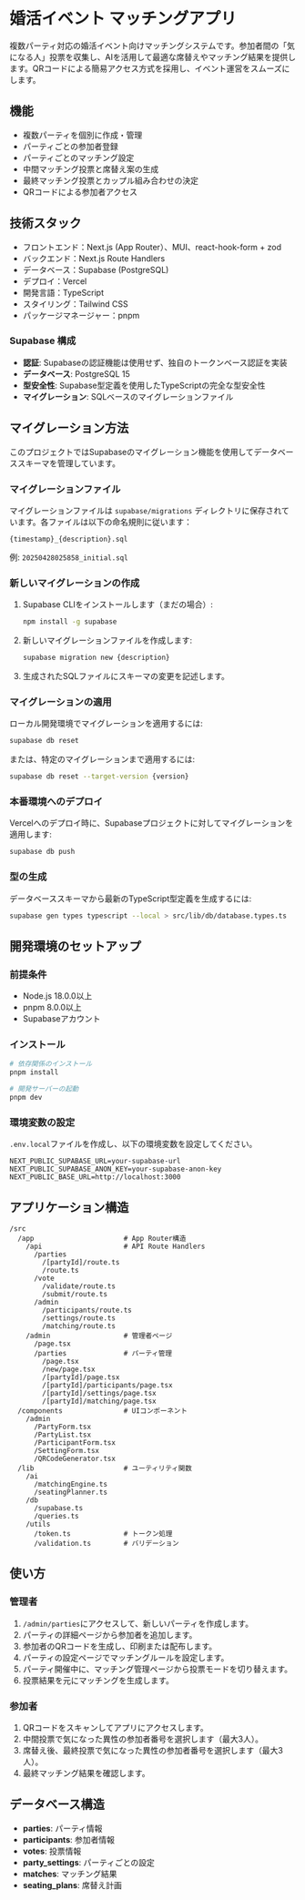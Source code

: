 # 婚活イベント マッチングアプリ

複数パーティ対応の婚活イベント向けマッチングシステムです。参加者間の「気になる人」投票を収集し、AIを活用して最適な席替えやマッチング結果を提供します。QRコードによる簡易アクセス方式を採用し、イベント運営をスムーズにします。

## 機能

- 複数パーティを個別に作成・管理
- パーティごとの参加者登録
- パーティごとのマッチング設定
- 中間マッチング投票と席替え案の生成
- 最終マッチング投票とカップル組み合わせの決定
- QRコードによる参加者アクセス

## 技術スタック

- フロントエンド：Next.js (App Router）、MUI、react-hook-form + zod
- バックエンド：Next.js Route Handlers
- データベース：Supabase (PostgreSQL)
- デプロイ：Vercel
- 開発言語：TypeScript
- スタイリング：Tailwind CSS
- パッケージマネージャー：pnpm

### Supabase 構成

- **認証**: Supabaseの認証機能は使用せず、独自のトークンベース認証を実装
- **データベース**: PostgreSQL 15
- **型安全性**: Supabase型定義を使用したTypeScriptの完全な型安全性
- **マイグレーション**: SQLベースのマイグレーションファイル

## マイグレーション方法

このプロジェクトではSupabaseのマイグレーション機能を使用してデータベーススキーマを管理しています。

### マイグレーションファイル

マイグレーションファイルは `supabase/migrations` ディレクトリに保存されています。各ファイルは以下の命名規則に従います：

```
{timestamp}_{description}.sql
```

例: `20250428025858_initial.sql`

### 新しいマイグレーションの作成

1. Supabase CLIをインストールします（まだの場合）:
   ```bash
   npm install -g supabase
   ```

2. 新しいマイグレーションファイルを作成します:
   ```bash
   supabase migration new {description}
   ```

3. 生成されたSQLファイルにスキーマの変更を記述します。

### マイグレーションの適用

ローカル開発環境でマイグレーションを適用するには:

```bash
supabase db reset
```

または、特定のマイグレーションまで適用するには:

```bash
supabase db reset --target-version {version}
```

### 本番環境へのデプロイ

Vercelへのデプロイ時に、Supabaseプロジェクトに対してマイグレーションを適用します:

```bash
supabase db push
```

### 型の生成

データベーススキーマから最新のTypeScript型定義を生成するには:

```bash
supabase gen types typescript --local > src/lib/db/database.types.ts
```

## 開発環境のセットアップ

### 前提条件

- Node.js 18.0.0以上
- pnpm 8.0.0以上
- Supabaseアカウント

### インストール

```bash
# 依存関係のインストール
pnpm install

# 開発サーバーの起動
pnpm dev
```

### 環境変数の設定

`.env.local`ファイルを作成し、以下の環境変数を設定してください。

```
NEXT_PUBLIC_SUPABASE_URL=your-supabase-url
NEXT_PUBLIC_SUPABASE_ANON_KEY=your-supabase-anon-key
NEXT_PUBLIC_BASE_URL=http://localhost:3000
```

## アプリケーション構造

```
/src
  /app                      # App Router構造
    /api                    # API Route Handlers
      /parties
        /[partyId]/route.ts
        /route.ts
      /vote
        /validate/route.ts
        /submit/route.ts
      /admin
        /participants/route.ts
        /settings/route.ts
        /matching/route.ts
    /admin                  # 管理者ページ
      /page.tsx
      /parties              # パーティ管理
        /page.tsx
        /new/page.tsx
        /[partyId]/page.tsx
        /[partyId]/participants/page.tsx
        /[partyId]/settings/page.tsx
        /[partyId]/matching/page.tsx
  /components               # UIコンポーネント
    /admin
      /PartyForm.tsx
      /PartyList.tsx
      /ParticipantForm.tsx
      /SettingForm.tsx
      /QRCodeGenerator.tsx
  /lib                      # ユーティリティ関数
    /ai
      /matchingEngine.ts
      /seatingPlanner.ts
    /db
      /supabase.ts
      /queries.ts
    /utils
      /token.ts             # トークン処理
      /validation.ts        # バリデーション
```

## 使い方

### 管理者

1. `/admin/parties`にアクセスして、新しいパーティを作成します。
2. パーティの詳細ページから参加者を追加します。
3. 参加者のQRコードを生成し、印刷または配布します。
4. パーティの設定ページでマッチングルールを設定します。
5. パーティ開催中に、マッチング管理ページから投票モードを切り替えます。
6. 投票結果を元にマッチングを生成します。

### 参加者

1. QRコードをスキャンしてアプリにアクセスします。
2. 中間投票で気になった異性の参加者番号を選択します（最大3人）。
3. 席替え後、最終投票で気になった異性の参加者番号を選択します（最大3人）。
4. 最終マッチング結果を確認します。

## データベース構造

- **parties**: パーティ情報
- **participants**: 参加者情報
- **votes**: 投票情報
- **party_settings**: パーティごとの設定
- **matches**: マッチング結果
- **seating_plans**: 席替え計画

